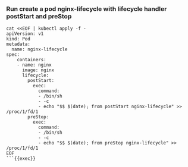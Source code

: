 

### Run create a pod nginx-lifecycle with lifecycle handler postStart and preStop
```
cat <<EOF | kubectl apply -f -
apiVersion: v1
kind: Pod
metadata:
  name: nginx-lifecycle
spec:
    containers:
    - name: nginx
      image: nginx
      lifecycle:
        postStart:
          exec:
            command:
            - /bin/sh
            - -c
            - echo "$$ $(date); from postStart nginx-lifecycle" >> /proc/1/fd/1
        preStop:
          exec:
            command:
            - /bin/sh
            - -c
            - echo "$$ $(date); from preStop nginx-lifecycle" >> /proc/1/fd/1
EOF
```{{exec}}